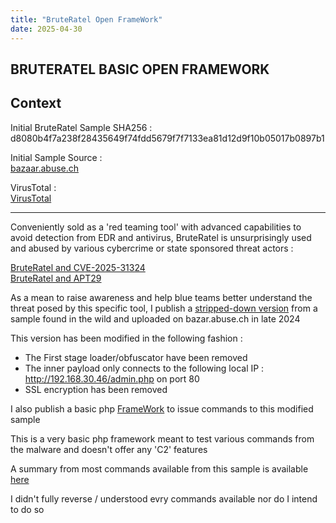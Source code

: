 ```yaml
---
title: "BruteRatel Open FrameWork"
date: 2025-04-30 
---
```


<link rel="stylesheet" href="/css/main.css">

## BRUTERATEL BASIC OPEN FRAMEWORK 

## Context  

Initial BruteRatel Sample SHA256 : d8080b4f7a238f28435649f74fdd5679f7f7133ea81d12d9f10b05017b0897b1  

Initial Sample Source :  
[bazaar.abuse.ch](https://bazaar.abuse.ch/sample/d8080b4f7a238f28435649f74fdd5679f7f7133ea81d12d9f10b05017b0897b1/)   

VirusTotal :  
[VirusTotal](https://www.virustotal.com/gui/file/d8080b4f7a238f28435649f74fdd5679f7f7133ea81d12d9f10b05017b0897b1)  

---

Conveniently sold as a 'red teaming tool' with advanced capabilities to avoid detection from EDR and antivirus, BruteRatel is unsurprisingly used and abused by various cybercrime or state sponsored threat actors :  

[BruteRatel and CVE-2025-31324](https://reliaquest.com/blog/threat-spotlight-reliaquest-uncovers-vulnerability-behind-sap-netweaver-compromise/)  
[BruteRatel and APT29](https://unit42.paloaltonetworks.com/brute-ratel-c4-tool/)  

As a mean to raise awareness and help blue teams better understand the threat posed by this specific tool, I publish a [stripped-down version](https://bazaar.abuse.ch/sample/dbc1be3c7194a4a179c407326391d4e20f2598120ffb91ae0d1af9697c2eca58/) from a sample found in the wild and uploaded on bazar.abuse.ch in late 2024    

This version has been modified in the following fashion :  

- The First stage loader/obfuscator have been removed
- The inner payload only connects to the following local IP : http://192.168.30.46/admin.php on port 80   
- SSL encryption has been removed

I also publish a basic php [FrameWork](https://github.com/cedricg-mirror/reflexions/tree/main/CyberCrime/BRUTERATEL/Framework) to issue commands to this modified sample   

This is a very basic php framework meant to test various commands from the malware and doesn't offer any 'C2' features  

A summary from most commands available from this sample is available [here](https://cedricg-mirror.github.io/2025/03/24/BruteRatelCommandList.html)  

I didn't fully reverse / understood evry commands available nor do I intend to do so  



